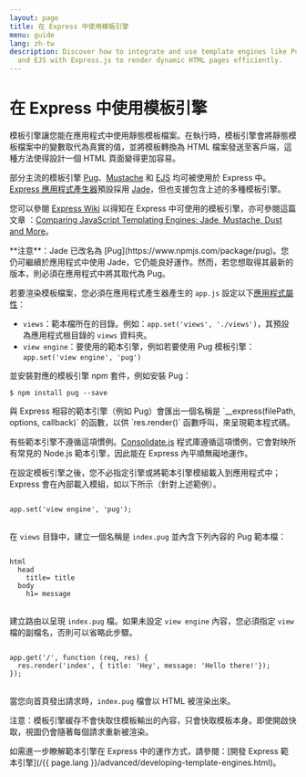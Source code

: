 ```yaml
---
layout: page
title: 在 Express 中使用模板引擎
menu: guide
lang: zh-tw
description: Discover how to integrate and use template engines like Pug, Handlebars,
  and EJS with Express.js to render dynamic HTML pages efficiently.
---
```


# 在 Express 中使用模板引擎

模板引擎讓您能在應用程式中使用靜態模板檔案。在執行時，模板引擎會將靜態模板檔案中的變數取代為真實的值，並將模板轉換為 HTML 檔案發送至客戶端，這種方法使得設計一個 HTML 頁面變得更加容易。

部分主流的模板引擎 [Pug](https://pugjs.org/api/getting-started.html)、[Mustache](https://www.npmjs.com/package/mustache) 和 [EJS](https://www.npmjs.com/package/ejs) 均可被使用於 Express 中。[Express 應用程式產生器](http://expressjs.com/en/starter/generator.html)預設採用 [Jade](https://www.npmjs.com/package/jade)，但也支援包含上述的多種模板引擎。

您可以參閱 [Express Wiki](https://github.com/expressjs/express/wiki#template-engines) 以得知在 Express 中可使用的模板引擎，亦可參閱這篇文章
：[Comparing JavaScript Templating Engines: Jade, Mustache, Dust and More](https://web.archive.org/web/20240000000000/https://strongloop.com/strongblog/compare-javascript-templates-jade-mustache-dust/)。

<div class="doc-box doc-notice" markdown="1">
**注意**：Jade 已改名為 [Pug](https://www.npmjs.com/package/pug)。您仍可繼續於應用程式中使用 Jade，它仍能良好運作。然而，若您想取得其最新的版本，則必須在應用程式中將其取代為 Pug。
</div>

若要渲染模板檔案，您必須在應用程式產生器產生的 `app.js` 設定以下[應用程式屬性](http://expressjs.com/en/4x/api.html#app.set)：

- `views`：範本檔所在的目錄。例如：`app.set('views', './views')`，其預設為應用程式根目錄的 `views` 資料夾。
- `view engine`：要使用的範本引擎，例如若要使用 Pug 模板引擎：`app.set('view engine', 'pug')`

並安裝對應的模板引擎 npm 套件，例如安裝 Pug：

```console
$ npm install pug --save
```

<div class="doc-box doc-notice" markdown="1">
與 Express 相容的範本引擎（例如 Pug）會匯出一個名稱是 `__express(filePath, options, callback)` 的函數，以供 `res.render()` 函數呼叫，來呈現範本程式碼。

有些範本引擎不遵循這項慣例。[Consolidate.js](https://www.npmjs.org/package/consolidate) 程式庫遵循這項慣例，它會對映所有常見的 Node.js 範本引擎，因此能在 Express 內平順無礙地運作。

</div>

在設定模板引擎之後，您不必指定引擎或將範本引擎模組載入到應用程式中；Express 會在內部載入模組，如以下所示（針對上述範例）。

<pre>
<code class="language-javascript" translate="no">
app.set('view engine', 'pug');
</code>
</pre>

在 `views` 目錄中，建立一個名稱是 `index.pug` 並內含下列內容的 Pug 範本檔：

<pre>
<code class="language-javascript" translate="no">
html
  head
    title= title
  body
    h1= message
</code>
</pre>

建立路由以呈現 `index.pug` 檔。如果未設定 `view engine` 內容，您必須指定 `view` 檔的副檔名，否則可以省略此步驟。

<pre>
<code class="language-javascript" translate="no">
app.get('/', function (req, res) {
  res.render('index', { title: 'Hey', message: 'Hello there!'});
});
</code>
</pre>

當您向首頁發出請求時，`index.pug` 檔會以 HTML 被渲染出來。

注意：模板引擎緩存不會快取住模板輸出的內容，只會快取模板本身。即使開啟快取，視圖仍會隨著每個請求重新被渲染。

如需進一步瞭解範本引擎在 Express 中的運作方式，請參閱：[開發 Express 範本引擎](/{{ page.lang }}/advanced/developing-template-engines.html)。
